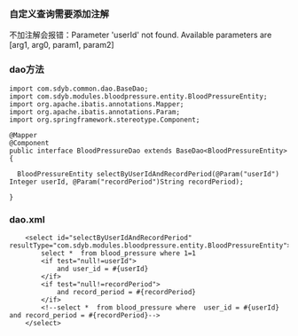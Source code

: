 ### 自定义查询需要添加注解

不加注解会报错：Parameter 'userId' not found. Available parameters are [arg1, arg0, param1, param2]

### dao方法

```jshelllanguage
import com.sdyb.common.dao.BaseDao;
import com.sdyb.modules.bloodpressure.entity.BloodPressureEntity;
import org.apache.ibatis.annotations.Mapper;
import org.apache.ibatis.annotations.Param;
import org.springframework.stereotype.Component;

@Mapper
@Component
public interface BloodPressureDao extends BaseDao<BloodPressureEntity> {

  BloodPressureEntity selectByUserIdAndRecordPeriod(@Param("userId") Integer userId, @Param("recordPeriod")String recordPeriod);

}
```

### dao.xml

```jshelllanguage
    <select id="selectByUserIdAndRecordPeriod" resultType="com.sdyb.modules.bloodpressure.entity.BloodPressureEntity">
        select *  from blood_pressure where 1=1
        <if test="null!=userId">
            and user_id = #{userId}
        </if>
        <if test="null!=recordPeriod">
            and record_period = #{recordPeriod}
        </if>
        <!--select *  from blood_pressure where  user_id = #{userId} and record_period = #{recordPeriod}-->
    </select>
```

